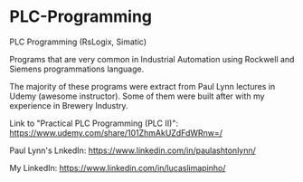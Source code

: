 # PLC-Programming
PLC Programming (RsLogix, Simatic)

Programs that are very common in Industrial Automation using Rockwell and Siemens programmations language.

The majority of these programs were extract from Paul Lynn lectures in Udemy (awesome instructor). Some of them were built after with my experience in Brewery Industry.

Link to "Practical PLC Programming (PLC II)": https://www.udemy.com/share/101ZhmAkUZdFdWRnw=/

Paul Lynn's LnkedIn: https://www.linkedin.com/in/paulashtonlynn/

My LinkedIn: https://www.linkedin.com/in/lucaslimapinho/

